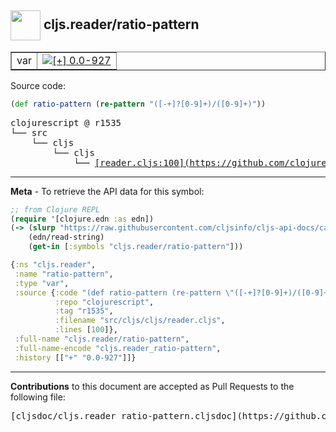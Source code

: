 ## <img width="48px" valign="middle" src="http://i.imgur.com/Hi20huC.png"> cljs.reader/ratio-pattern

 <table border="1">
<tr>

<td>var</td>
<td><a href="https://github.com/cljsinfo/cljs-api-docs/tree/0.0-927"><img valign="middle" alt="[+] 0.0-927" src="https://img.shields.io/badge/+-0.0--927-lightgrey.svg"></a> </td>
</tr>
</table>






Source code:

```clj
(def ratio-pattern (re-pattern "([-+]?[0-9]+)/([0-9]+)"))
```

 <pre>
clojurescript @ r1535
└── src
    └── cljs
        └── cljs
            └── <ins>[reader.cljs:100](https://github.com/clojure/clojurescript/blob/r1535/src/cljs/cljs/reader.cljs#L100)</ins>
</pre>


---

__Meta__ - To retrieve the API data for this symbol:

```clj
;; from Clojure REPL
(require '[clojure.edn :as edn])
(-> (slurp "https://raw.githubusercontent.com/cljsinfo/cljs-api-docs/catalog/cljs-api.edn")
    (edn/read-string)
    (get-in [:symbols "cljs.reader/ratio-pattern"]))
```

```clj
{:ns "cljs.reader",
 :name "ratio-pattern",
 :type "var",
 :source {:code "(def ratio-pattern (re-pattern \"([-+]?[0-9]+)/([0-9]+)\"))",
          :repo "clojurescript",
          :tag "r1535",
          :filename "src/cljs/cljs/reader.cljs",
          :lines [100]},
 :full-name "cljs.reader/ratio-pattern",
 :full-name-encode "cljs.reader_ratio-pattern",
 :history [["+" "0.0-927"]]}

```

---

__Contributions__ to this document are accepted as Pull Requests to the following file:

 <pre>
[cljsdoc/cljs.reader_ratio-pattern.cljsdoc](https://github.com/cljsinfo/cljs-api-docs/blob/master/cljsdoc/cljs.reader_ratio-pattern.cljsdoc)
</pre>

